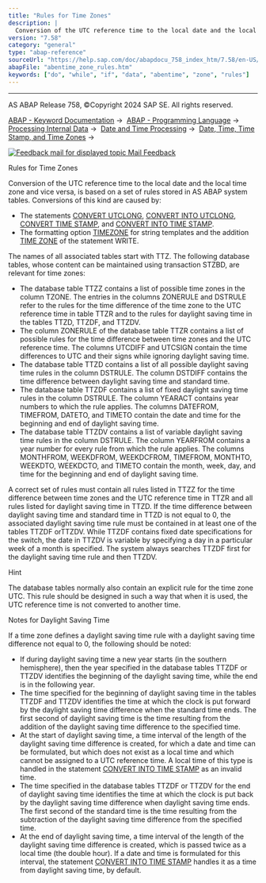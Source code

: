 ```yaml
---
title: "Rules for Time Zones"
description: |
  Conversion of the UTC reference time to the local date and the local time zone and vice versa, is based on a set of rules stored in AS ABAP system tables. Conversions of this kind are caused by: -   The statements CONVERT UTCLONG(https://help.sap.com/doc/abapdocu_758_index_htm/7.58/en-US/abapconve
version: "7.58"
category: "general"
type: "abap-reference"
sourceUrl: "https://help.sap.com/doc/abapdocu_758_index_htm/7.58/en-US/abentime_zone_rules.htm"
abapFile: "abentime_zone_rules.htm"
keywords: ["do", "while", "if", "data", "abentime", "zone", "rules"]
---
```


* * *

AS ABAP Release 758, ©Copyright 2024 SAP SE. All rights reserved.

[ABAP - Keyword Documentation](https://help.sap.com/doc/abapdocu_758_index_htm/7.58/en-US/abenabap.htm) →  [ABAP - Programming Language](https://help.sap.com/doc/abapdocu_758_index_htm/7.58/en-US/abenabap_reference.htm) →  [Processing Internal Data](https://help.sap.com/doc/abapdocu_758_index_htm/7.58/en-US/abenabap_data_working.htm) →  [Date and Time Processing](https://help.sap.com/doc/abapdocu_758_index_htm/7.58/en-US/abendate_time_processing.htm) →  [Date, Time, Time Stamp, and Time Zones](https://help.sap.com/doc/abapdocu_758_index_htm/7.58/en-US/abendate_time_oview.htm) → 

 [![](Mail.gif?object=Mail.gif "Feedback mail for displayed topic") Mail Feedback](mailto:f1_help@sap.com?subject=Feedback%20on%20ABAP%20Documentation&body=Document:%20Rules%20for%20Time%20Zones%2C%20ABENTIME_ZONE_RULES%2C%20758%0D%0A%0D%0AError:%0D%0A%0D%0A%0D%0A%0D%0ASuggestion%20for%20improvement:)

Rules for Time Zones

Conversion of the UTC reference time to the local date and the local time zone and vice versa, is based on a set of rules stored in AS ABAP system tables. Conversions of this kind are caused by:

-   The statements [CONVERT UTCLONG](https://help.sap.com/doc/abapdocu_758_index_htm/7.58/en-US/abapconvert_utclong.htm), [CONVERT INTO UTCLONG](https://help.sap.com/doc/abapdocu_758_index_htm/7.58/en-US/abapconvert_date_utclong.htm), [CONVERT TIME STAMP](https://help.sap.com/doc/abapdocu_758_index_htm/7.58/en-US/abapconvert_time-stamp.htm), and [CONVERT INTO TIME STAMP](https://help.sap.com/doc/abapdocu_758_index_htm/7.58/en-US/abapconvert_date_time-stamp.htm).
-   The formatting option [TIMEZONE](https://help.sap.com/doc/abapdocu_758_index_htm/7.58/en-US/abapcompute_string_format_options.htm) for string templates and the addition [TIME ZONE](https://help.sap.com/doc/abapdocu_758_index_htm/7.58/en-US/abapwrite_to_options.htm) of the statement WRITE.

The names of all associated tables start with TTZ. The following database tables, whose content can be maintained using transaction STZBD, are relevant for time zones:

-   The database table TTZZ contains a list of possible time zones in the column TZONE. The entries in the columns ZONERULE and DSTRULE refer to the rules for the time difference of the time zone to the UTC reference time in table TTZR and to the rules for daylight saving time in the tables TTZD, TTZDF, and TTZDV.
-   The column ZONERULE of the database table TTZR contains a list of possible rules for the time difference between time zones and the UTC reference time. The columns UTCDIFF and UTCSIGN contain the time differences to UTC and their signs while ignoring daylight saving time.
-   The database table TTZD contains a list of all possible daylight saving time rules in the column DSTRULE. The column DSTDIFF contains the time difference between daylight saving time and standard time.
-   The database table TTZDF contains a list of fixed daylight saving time rules in the column DSTRULE. The column YEARACT contains year numbers to which the rule applies. The columns DATEFROM, TIMEFROM, DATETO, and TIMETO contain the date and time for the beginning and end of daylight saving time.
-   The database table TTZDV contains a list of variable daylight saving time rules in the column DSTRULE. The column YEARFROM contains a year number for every rule from which the rule applies. The columns MONTHFROM, WEEKDFROM, WEEKDCFROM, TIMEFROM, MONTHTO, WEEKDTO, WEEKDCTO, and TIMETO contain the month, week, day, and time for the beginning and end of daylight saving time.

A correct set of rules must contain all rules listed in TTZZ for the time difference between time zones and the UTC reference time in TTZR and all rules listed for daylight saving time in TTZD. If the time difference between daylight saving time and standard time in TTZD is not equal to 0, the associated daylight saving time rule must be contained in at least one of the tables TTZDF orTTZDV. While TTZDF contains fixed date specifications for the switch, the date in TTZDV is variable by specifying a day in a particular week of a month is specified. The system always searches TTZDF first for the daylight saving time rule and then TTZDV.

Hint

The database tables normally also contain an explicit rule for the time zone UTC. This rule should be designed in such a way that when it is used, the UTC reference time is not converted to another time.

Notes for Daylight Saving Time   

If a time zone defines a daylight saving time rule with a daylight saving time difference not equal to 0, the following should be noted:

-   If during daylight saving time a new year starts (in the southern hemisphere), then the year specified in the database tables TTZDF or TTZDV identifies the beginning of the daylight saving time, while the end is in the following year.
-   The time specified for the beginning of daylight saving time in the tables TTZDF and TTZDV identifies the time at which the clock is put forward by the daylight saving time difference when the standard time ends. The first second of daylight saving time is the time resulting from the addition of the daylight saving time difference to the specified time.
-   At the start of daylight saving time, a time interval of the length of the daylight saving time difference is created, for which a date and time can be formulated, but which does not exist as a local time and which cannot be assigned to a UTC reference time. A local time of this type is handled in the statement [CONVERT INTO TIME STAMP](https://help.sap.com/doc/abapdocu_758_index_htm/7.58/en-US/abapconvert_date_time-stamp.htm) as an invalid time.
-   The time specified in the database tables TTZDF or TTZDV for the end of daylight saving time identifies the time at which the clock is put back by the daylight saving time difference when daylight saving time ends. The first second of the standard time is the time resulting from the subtraction of the daylight saving time difference from the specified time.
-   At the end of daylight saving time, a time interval of the length of the daylight saving time difference is created, which is passed twice as a local time (the double hour). If a date and time is formulated for this interval, the statement [CONVERT INTO TIME STAMP](https://help.sap.com/doc/abapdocu_758_index_htm/7.58/en-US/abapconvert_date_time-stamp.htm) handles it as a time from daylight saving time, by default.